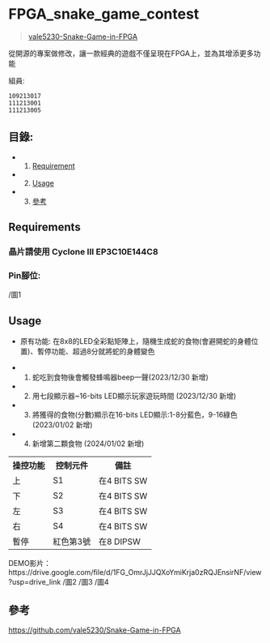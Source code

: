 # FPGA_snake_game_contest
> [vale5230-Snake-Game-in-FPGA](https://github.com/vale5230/Snake-Game-in-FPGA)

從開源的專案做修改，讓一款經典的遊戲不僅呈現在FPGA上，並為其增添更多功能

組員:
```
109213017
111213001
111213005
```

## 目錄:
* 1. [Requirement](/README.md#Requirement)
* 2. [Usage](/README.md#Usage)
* 3. [參考](/README.md#參考)

## Requirements

### 晶片請使用 Cyclone III EP3C10E144C8
### Pin腳位:
/圖1

## Usage

* 原有功能: 在8x8的LED全彩點矩陣上，隨機生成蛇的食物(會避開蛇的身體位置)、暫停功能、超過8分就將蛇的身體變色

* 1. 蛇吃到食物後會觸發蜂鳴器beep一聲(2023/12/30 新增)
* 2. 用七段顯示器~16-bits LED顯示玩家遊玩時間 (2023/12/30 新增)
* 3. 將獲得的食物(分數)顯示在16-bits LED顯示:1-8分藍色，9-16綠色 (2023/01/02 新增)
* 4. 新增第二顆食物 (2024/01/02 新增)


<table>
  <tr>
    <th>操控功能</th>
    <th>控制元件</th>
    <th>備註</th>
  </tr>
  <tr>
    <td>上</td>
    <td>S1</td>
    <td>在4 BITS SW</td>
  </tr>
  <tr>
    <td>下</td>
    <td>S2</td>
    <td>在4 BITS SW</td>
  </tr>
  <tr>
    <td>左</td>
    <td>S3</td>
    <td>在4 BITS SW</td>
  </tr>
  <tr>
    <td>右</td>
    <td>S4</td>
    <td>在4 BITS SW</td>
  </tr>
  <tr>
    <td>暫停</td>
    <td>紅色第3號</td>
    <td>在8 DIPSW</td>
  </tr>
</table>
DEMO影片：https://drive.google.com/file/d/1FG_OmrJjJJQXoYmiKrja0zRQJEnsirNF/view?usp=drive_link
/圖2
/圖3
/圖4

## 參考
https://github.com/vale5230/Snake-Game-in-FPGA

